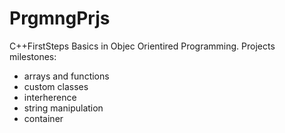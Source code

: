 # PrgmngPrjs
C++FirstSteps
Basics in Objec Orientired Programming.
Projects milestones:
- arrays and functions
- custom classes
- interherence
- string manipulation
- container
